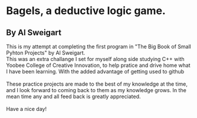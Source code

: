 # Bagels, a deductive logic game.
## By Al Sweigart

This is my attempt at completing the first program in "The Big Book of Small Pyhton Projects" by Al Sweigart.<br>
This was an extra challange I set for myself along side studying C++ with Yoobee College of Creative Innovation, to help pratice and drive home what I have been learning. With the added advantage of getting used to github<br>
<br>
These practice projects are made to the best of my knowledge at the time, and I look forward to coming back to them as my knowledge grows. In the mean time any and all feed back is greatly appreciated.<br>
<br>
Have a nice day!
